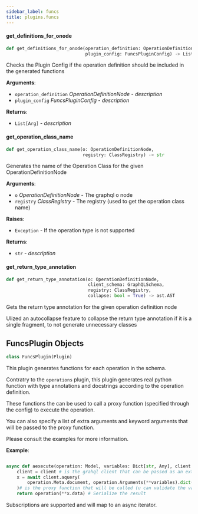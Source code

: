```yaml
---
sidebar_label: funcs
title: plugins.funcs
---
```


#### get\_definitions\_for\_onode

```python
def get_definitions_for_onode(operation_definition: OperationDefinitionNode,
                              plugin_config: FuncsPluginConfig) -> List[Arg]
```

Checks the Plugin Config if the operation definition should be included
in the generated functions

**Arguments**:

- `operation_definition` _OperationDefinitionNode_ - _description_
- `plugin_config` _FuncsPluginConfig_ - _description_
  

**Returns**:

- `List[Arg]` - _description_

#### get\_operation\_class\_name

```python
def get_operation_class_name(o: OperationDefinitionNode,
                             registry: ClassRegistry) -> str
```

Generates the name of the Operation Class for the given OperationDefinitionNode



**Arguments**:

- `o` _OperationDefinitionNode_ - The graphql o node
- `registry` _ClassRegistry_ - The registry (used to get the operation class name)
  

**Raises**:

- `Exception` - If the operation type is not supported
  

**Returns**:

- `str` - _description_

#### get\_return\_type\_annotation

```python
def get_return_type_annotation(o: OperationDefinitionNode,
                               client_schema: GraphQLSchema,
                               registry: ClassRegistry,
                               collapse: bool = True) -> ast.AST
```

Gets the return type annotation for the given operation definition node

Ulized an autocollapse feature to collapse the return type annotation if it is a single fragment,
to not generate unnecessary classes

## FuncsPlugin Objects

```python
class FuncsPlugin(Plugin)
```

This plugin generates functions for each operation in the schema.

Contratry to the `operations` plugin, this plugin generates real python function
with type annotations and docstrings according to the operation definition.

These functions the can be used to call a proxy function (specified through the config)
to execute the operation.

You can also specify a list of extra arguments and keyword arguments that will be passed to the proxy function.

Please consult the examples for more information.

**Example**:

  
```python

async def aexecute(operation: Model, variables: Dict[str, Any], client = None):
    client = client # is the grahql client that can be passed as an extra argument (or retrieved from a contextvar)
    x = await client.aquery(
        operation.Meta.document, operation.Arguments(**variables).dict(by_alias=True)
    )# is the proxy function that will be called (u can validate the variables here)
    return operation(**x.data) # Serialize the result

```
  
  Subscriptions are supported and will map to an async iterator.


